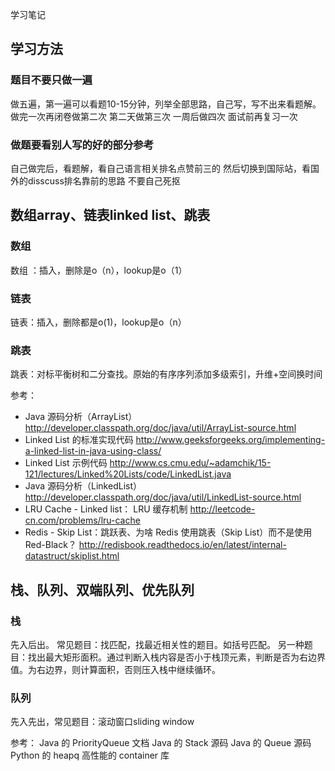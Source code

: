 学习笔记

## 学习方法
### 题目不要只做一遍
做五遍，第一遍可以看题10-15分钟，列举全部思路，自己写，写不出来看题解。
做完一次再闭卷做第二次
第二天做第三次
一周后做四次
面试前再复习一次

### 做题要看别人写的好的部分参考
自己做完后，看题解，看自己语言相关排名点赞前三的
然后切换到国际站，看国外的disscuss排名靠前的思路
不要自己死抠

## 数组array、链表linked list、跳表
### 数组
数组 ：插入，删除是o（n），lookup是o（1）

### 链表
链表：插入，删除都是o(1)，lookup是o（n）

### 跳表
跳表：对标平衡树和二分查找。原始的有序序列添加多级索引，升维+空间换时间

参考：
- Java 源码分析（ArrayList）http://developer.classpath.org/doc/java/util/ArrayList-source.html
- Linked List 的标准实现代码 http://www.geeksforgeeks.org/implementing-a-linked-list-in-java-using-class/
- Linked List 示例代码 http://www.cs.cmu.edu/~adamchik/15-121/lectures/Linked%20Lists/code/LinkedList.java
- Java 源码分析（LinkedList） http://developer.classpath.org/doc/java/util/LinkedList-source.html
- LRU Cache - Linked list： LRU 缓存机制 http://leetcode-cn.com/problems/lru-cache
- Redis - Skip List：跳跃表、为啥 Redis 使用跳表（Skip List）而不是使用 Red-Black？ http://redisbook.readthedocs.io/en/latest/internal-datastruct/skiplist.html

## 栈、队列、双端队列、优先队列
### 栈
先入后出。
常见题目：找匹配，找最近相关性的题目。如括号匹配。
另一种题目：找出最大矩形面积。通过判断入栈内容是否小于栈顶元素，判断是否为右边界值。为右边界，则计算面积，否则压入栈中继续循环。

### 队列
先入先出，常见题目：滚动窗口sliding window

参考：
Java 的 PriorityQueue 文档
Java 的 Stack 源码
Java 的 Queue 源码
Python 的 heapq
高性能的 container 库
